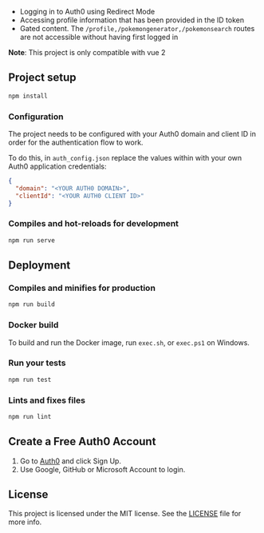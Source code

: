 - Logging in to Auth0 using Redirect Mode
- Accessing profile information that has been provided in the ID token
- Gated content. The `/profile,/pokemongenerator,/pokemonsearch` routes are not accessible without having first logged in

**Note**: This project is only compatible with vue 2

## Project setup

```bash
npm install
```

### Configuration

The project needs to be configured with your Auth0 domain and client ID in order for the authentication flow to work.

To do this, in `auth_config.json` replace the values within with your own Auth0 application credentials:

```json
{
  "domain": "<YOUR AUTH0 DOMAIN>",
  "clientId": "<YOUR AUTH0 CLIENT ID>"
}
```

### Compiles and hot-reloads for development

```bash
npm run serve
```

## Deployment

### Compiles and minifies for production

```bash
npm run build
```

### Docker build

To build and run the Docker image, run `exec.sh`, or `exec.ps1` on Windows.

### Run your tests

```bash
npm run test
```

### Lints and fixes files

```bash
npm run lint
```

## Create a Free Auth0 Account

1.  Go to [Auth0](https://auth0.com/signup) and click Sign Up.
2.  Use Google, GitHub or Microsoft Account to login.



## License

This project is licensed under the MIT license. See the [LICENSE](../LICENSE) file for more info.

